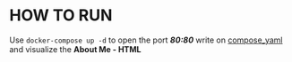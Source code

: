 # HOW TO RUN

Use `docker-compose up -d` to open the port ***80:80*** write on [compose_yaml](compose.yaml) and visualize the **About Me - HTML**